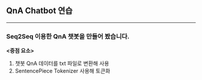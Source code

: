 ## QnA Chatbot 연습
---
### Seq2Seq 이용한 QnA 챗봇을 만들어 봤습니다. 

**<중점 요소>**
1. 챗봇 QnA 데이터를 txt 파일로 변환해 사용
2. SentencePiece Tokenizer 사용해 토큰화
